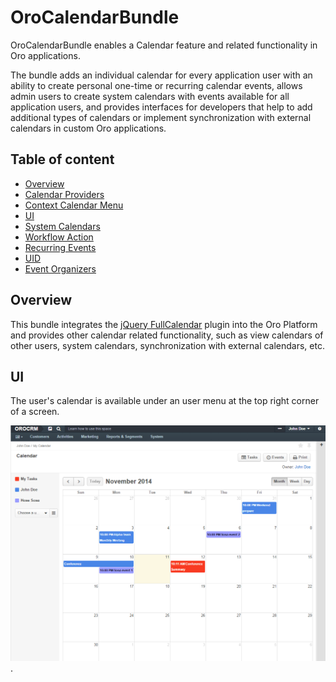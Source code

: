# OroCalendarBundle

OroCalendarBundle enables a Calendar feature and related functionality in Oro applications.

The bundle adds an individual calendar for every application user with an ability to create personal one-time or recurring calendar events, allows admin users to create system calendars with events available for all application users, and provides interfaces for developers that help to add additional types of calendars or implement synchronization with external calendars in custom Oro applications.

## Table of content

- [Overview](#overview)
- [Calendar Providers](./Resources/doc/provider.md)
- [Context Calendar Menu](./Resources/doc/contextMenu.md)
- [UI](#ui)
- [System Calendars](./Resources/doc/systemCalendars.md)
- [Workflow Action](./Resources/doc/workflowAction.md)
- [Recurring Events](./Resources/doc/recurringEvents.md)
- [UID](./Resources/doc/uid.md)
- [Event Organizers](./Resources/doc/eventOrganizers.md)

## Overview

This bundle integrates the [jQuery FullCalendar](http://arshaw.com/fullcalendar/) plugin into the Oro Platform and provides other calendar related functionality, such as view calendars of other users, system calendars, synchronization with external calendars, etc.

## UI

The user's calendar is available under an user menu at the top right corner of a screen.

![An example of a calendar](./Resources/doc/example.png).
